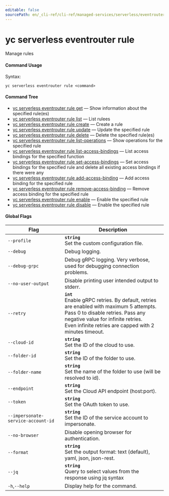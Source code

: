 ```yaml
---
editable: false
sourcePath: en/_cli-ref/cli-ref/managed-services/serverless/eventrouter/rule/index.md
---
```


# yc serverless eventrouter rule

Manage rules

#### Command Usage

Syntax: 

`yc serverless eventrouter rule <command>`

#### Command Tree

- [yc serverless eventrouter rule get](get.md) — Show information about the specified rule(es)
- [yc serverless eventrouter rule list](list.md) — List rulees
- [yc serverless eventrouter rule create](create.md) — Create a rule
- [yc serverless eventrouter rule update](update.md) — Update the specified rule
- [yc serverless eventrouter rule delete](delete.md) — Delete the specified rule(es)
- [yc serverless eventrouter rule list-operations](list-operations.md) — Show operations for the specified rule
- [yc serverless eventrouter rule list-access-bindings](list-access-bindings.md) — List access bindings for the specified function
- [yc serverless eventrouter rule set-access-bindings](set-access-bindings.md) — Set access bindings for the specified rule and delete all existing access bindings if there were any
- [yc serverless eventrouter rule add-access-binding](add-access-binding.md) — Add access binding for the specified rule
- [yc serverless eventrouter rule remove-access-binding](remove-access-binding.md) — Remove access binding for the specified rule
- [yc serverless eventrouter rule enable](enable.md) — Enable the specified rule
- [yc serverless eventrouter rule disable](disable.md) — Enable the specified rule

#### Global Flags

| Flag | Description |
|----|----|
|`--profile`|<b>`string`</b><br/>Set the custom configuration file.|
|`--debug`|Debug logging.|
|`--debug-grpc`|Debug gRPC logging. Very verbose, used for debugging connection problems.|
|`--no-user-output`|Disable printing user intended output to stderr.|
|`--retry`|<b>`int`</b><br/>Enable gRPC retries. By default, retries are enabled with maximum 5 attempts.<br/>Pass 0 to disable retries. Pass any negative value for infinite retries.<br/>Even infinite retries are capped with 2 minutes timeout.|
|`--cloud-id`|<b>`string`</b><br/>Set the ID of the cloud to use.|
|`--folder-id`|<b>`string`</b><br/>Set the ID of the folder to use.|
|`--folder-name`|<b>`string`</b><br/>Set the name of the folder to use (will be resolved to id).|
|`--endpoint`|<b>`string`</b><br/>Set the Cloud API endpoint (host:port).|
|`--token`|<b>`string`</b><br/>Set the OAuth token to use.|
|`--impersonate-service-account-id`|<b>`string`</b><br/>Set the ID of the service account to impersonate.|
|`--no-browser`|Disable opening browser for authentication.|
|`--format`|<b>`string`</b><br/>Set the output format: text (default), yaml, json, json-rest.|
|`--jq`|<b>`string`</b><br/>Query to select values from the response using jq syntax|
|`-h`,`--help`|Display help for the command.|
